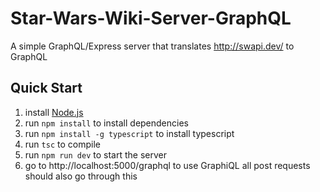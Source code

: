 # Star-Wars-Wiki-Server-GraphQL
A simple GraphQL/Express server that translates http://swapi.dev/ to GraphQL

## Quick Start
1. install [Node.js](https://nodejs.org/en/)
2. run `npm install` to install dependencies
3. run `npm install -g typescript` to install typescript
4. run `tsc` to compile
5. run `npm run dev` to start the server
6. go to http://localhost:5000/graphql to use GraphiQL all post requests should also go through this
